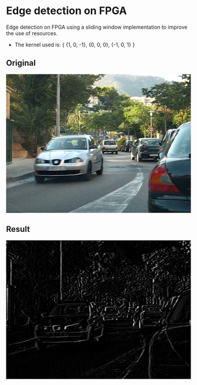 # Edge detection on FPGA

Edge detection on FPGA using a sliding window implementation to improve the use of resources.

- The kernel used is: { {1, 0, -1}, {0, 0, 0}, {-1, 0, 1} }

## Original 
![alt text](https://github.com/juanrc235/ventana_deslizante/blob/main/car.bmp?raw=true)

## Result 
![alt text](https://github.com/juanrc235/ventana_deslizante/blob/main/car_out.bmp?raw=true)


